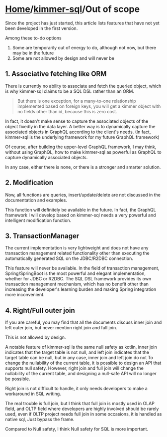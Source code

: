 # [Home](https://github.com/babyfish-ct/kimmer)/[kimmer-sql](./README.md)/Out of scope

Since the project has just started, this article lists features that have not yet been developed in the first version.

Among these to-do options

1. Some are temporarily out of energy to do, although not now, but there may be in the future
2. Some are not allowed by design and will never be

## 1. Associative fetching like ORM

There is currently no ability to associate and fetch the queried object, which is why kimmer-sql claims to be a SQL DSL rather than an ORM.

> But there is one exception, for a many-to-one relationship implemented based on foreign keys, you will get a kimmer object with no fields other than id, because this is zero cost.

In fact, it doesn't make sense to capture the associated objects of the object fixedly in the data layer. A better way is to dynamically capture the associated objects in GraphQL according to the client's needs. (In fact, kimmer-sql is the underlying framework for my future GraphQL framework)

Of course, after building the upper-level GraphQL framework, I may think, without using GraphQL, how to make kimmer-sql as powerful as GraphQL to capture dynamically associated objects.

In any case, either there is none, or there is a stronger and smarter solution.

## 2. Modification

Now, all functions are queries, insert/update/delete are not discussed in the documentation and examples.

This function will definitely be available in the future. In fact, the GraphQL framework I will develop based on kimmer-sql needs a very powerful and intelligent modification function.

## 3. TransactionManager

The current implementation is very lightweight and does not have any transaction management related functionality other than executing the automatically generated SQL on the JDBC/R2DBC connection.

This feature will never be available. In the field of transaction management, Spring/SpringBoot is the most powerful and elegant implementation, whether for JDBC or R2DBC. The SQL DSL framework provides its own transaction management mechanism, which has no benefit other than increasing the developer's learning burden and making Spring integration more inconvenient.

## 4. Right/Full outer join

If you are careful, you may find that all the documents discuss inner join and left outer join, but never mention right join and full join.

This is not allowed by design.

A notable feature of kimmer-sql is the same null safety as kotlin, inner join indicates that the target table is not null, and left join indicates that the target table can be null, but in any case, inner join and left join do not To change the nullability of the current table, it is possible to design an API that supports null safety. However, right join and full join will change the nullability of the current table, and designing a null-safe API will no longer be possible.

Right join is not difficult to handle, it only needs developers to make a workaround in SQL writing.

The real trouble is full join, but I think that full join is mostly used in OLAP field, and OLTP field where developers are highly involved should be rarely used, even if OLTP project needs full join in some occasions, it is handled as native sql, Just bypass the frame.

Compared to Null safety, I think Null safety for SQL is more important.
